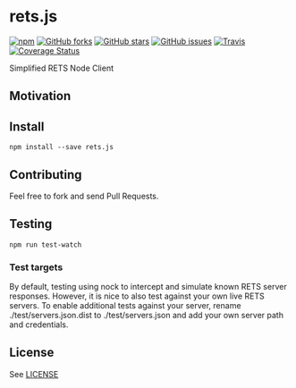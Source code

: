 # rets.js

[![npm](https://img.shields.io/npm/l/rets.js.svg)](LICENSE)
[![GitHub forks](https://img.shields.io/github/forks/retsr/rets.js.svg)](https://github.com/retsr/rets.js/network)
[![GitHub stars](https://img.shields.io/github/stars/retsr/rets.js.svg)](https://github.com/retsr/rets.js/stargazers)
[![GitHub issues](https://img.shields.io/github/issues/retsr/rets.js.svg)](https://github.com/retsr/rets.js/issues)
[![Travis](https://img.shields.io/travis/retsr/rets.js.svg)](https://travis-ci.org/retsr/rets.js)
[![Coverage Status](https://coveralls.io/repos/retsr/rets.js/badge.svg?branch=master)](https://coveralls.io/r/retsr/rets.js?branch=master)

Simplified RETS Node Client

## Motivation


## Install

    npm install --save rets.js

## Contributing

Feel free to fork and send Pull Requests.

## Testing

    npm run test-watch

### Test targets

By default, testing using nock to intercept and simulate known RETS server responses. However, it is nice to also
test against your own live RETS servers. To enable additional tests against your server, rename ./test/servers.json.dist to ./test/servers.json
and add your own server path and credentials.

## License

See [LICENSE](LICENSE)
